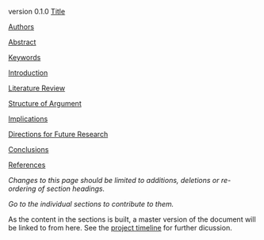 version 0.1.0
[Title](https://github.com/ASU-CPI/honest-pi/blob/master/article/title.md)

[Authors](https://github.com/ASU-CPI/honest-pi/blob/master/article/authors.md)

[Abstract](https://github.com/ASU-CPI/honest-pi/blob/master/article/abstract.md)

[Keywords](https://github.com/ASU-CPI/honest-pi/blob/master/article/keywords.md)

[Introduction](https://github.com/ASU-CPI/honest-pi/blob/master/article/introduction.md)

[Literature Review](https://github.com/ASU-CPI/honest-pi/blob/master/article/litreview.md)

[Structure of Argument](https://github.com/ASU-CPI/honest-pi/blob/master/article/argument.md)

[Implications](https://github.com/ASU-CPI/honest-pi/blob/master/article/implications.md)

[Directions for Future Research](https://github.com/ASU-CPI/honest-pi/blob/master/article/future.md)

[Conclusions](https://github.com/ASU-CPI/honest-pi/blob/master/article/conclusion.md)

[References](https://github.com/ASU-CPI/honest-pi/blob/master/article/references.md)

*Changes to this page should be limited to additions, deletions or re-ordering of section headings.*

*Go to the individual sections to contribute to them.*

As the content in the sections is built, a master version of the document will be linked to from here. See the [project timeline](https://github.com/ASU-CPI/honest-pi/blob/master/timeline.md) for further dicussion.
